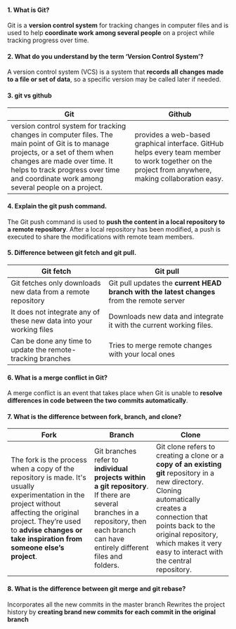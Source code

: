  #### 1. What is Git?
Git is a **version control system** for tracking changes in computer files and is used to help **coordinate work among several people** on a project while tracking progress over time.

#### 2. What do you understand by the term ‘Version Control System’?
A version control system (VCS) is a system that **records all changes made to a file or set of data**, so a specific version may be called later if needed.

#### 3. git vs github
| Git  | Github |
| ------------- | ------------- |
| version control system for tracking changes in computer files. The main point of Git is to manage projects, or a set of them when changes are made over time. It helps to track progress over time and coordinate work among several people on a project.  |  provides a web-based graphical interface. GitHub helps every team member to work together on the project from anywhere, making collaboration easy.  |


#### 4. Explain the git push command.
The Git push command is used to **push the content in a local repository to a remote repository**. After a local repository has been modified, a push is executed to share the modifications with remote team members.

#### 5. Difference between git fetch and git pull.
| Git fetch | Git pull |
| ------------- | ------------- |
| Git fetches only downloads new data from a remote repository | Git pull updates the **current HEAD branch with the latest changes** from the remote server |
| It does not integrate any of these new data into your working files | Downloads new data and integrate it with the current working files. |
| Can be done any time to update the remote-tracking branches | Tries to merge remote changes with your local ones |

#### 6. What is a merge conflict in Git?
A merge conflict is an event that takes place when Git is unable to **resolve differences in code between the two commits automatically**. 

#### 7. What is the difference between fork, branch, and clone?
| Fork | Branch | Clone |
| ------------- | ------------- |------------- |
| The fork is the process when a copy of the repository is made. It's usually experimentation in the project without affecting the original project. They’re used to **advise changes or take inspiration from someone else’s project**. | Git branches refer to **individual projects within a git repository**. If there are several branches in a repository, then each branch can have entirely different files and folders. | Git clone refers to creating a clone or a **copy of an existing git** repository in a new directory. Cloning automatically creates a connection that points back to the original repository, which makes it very easy to interact with the central repository. |

#### 8.  What is the difference between git merge and git rebase?
Incorporates all the new commits in the master branch
Rewrites the project history by **creating brand new commits for each commit in the original branch**

